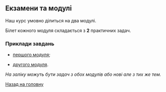 <!-- 14.05 -->
## Екзамени та модулі

Наш курс умовно ділиться на два модулі.

Білет кожного модуля складається з **2** практичних задач.

### Приклади завдань

- [першого модуля](1.md);

- [другого модуля](2.md).

_На заліку можуть бути задач з обох модулів або нові але з тих же тем._

[Назад на головну](../README.md)
